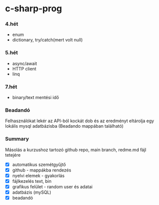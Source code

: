 # c-sharp-prog
### 4.hét
- enum
- dictionary, try/catch(mert volt null)
### 5.hét
- async/await
- HTTP client
- linq
### 7.hét
- binary/text mentési idő
### Beadandó
Felhasználókat lekér az API-ból kockát dob és az eredményt eltárolja egy lokális mysql adatbázisba
(Beadando  mappában található)
### Summary
Másolás a kurzushoz tartozó github repo, main branch, redme.md fájl tetejére
- [x] automatikus szemétgyűjtő
- [x] github - mappákba rendezés
- [x] nyelvi elemek - gyakorlás
- [x] fájlkezelés text, bin
- [x] grafikus felület - random user és adatai
- [x] adatbázis (mySQL)
- [x] beadandó
